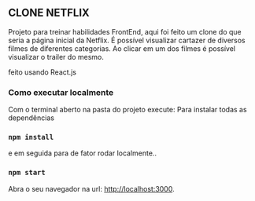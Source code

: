 ## CLONE NETFLIX

Projeto para treinar habilidades FrontEnd, aqui foi feito um clone do que seria a página inicial da Netflix.
É possível visualizar cartazer de diversos filmes de diferentes categorias.
Ao clicar em um dos filmes é possível visualizar o trailer do mesmo.

feito usando React.js 

### Como executar localmente

Com o terminal aberto na pasta do projeto execute:
Para instalar todas as dependências
### `npm install`
e em seguida para de fator rodar localmente..
### `npm start`

Abra o seu navegador na url: [http://localhost:3000](http://localhost:3000).


